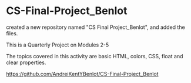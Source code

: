 # CS-Final-Project_Benlot
created a new repository named "CS Final Project_Benlot", and added the files.

This is a Quarterly Project on Modules 2-5

The topics covered in this activity are basic HTML, colors, CSS, float and clear properties.

https://github.com/AndreiKentYBenlot/CS-Final-Project_Benlot
